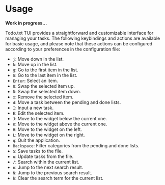 # Usage

**Work in progress...**

Todo.txt TUI provides a straightforward and customizable interface for managing your tasks. The following keybindings and actions are available for basic usage, and please note that these actions can be configured according to your preferences in the configuration file:

- `j`: Move down in the list.
- `k`: Move up in the list.
- `g`: Go to the first item in the list.
- `G`: Go to the last item in the list.
- `Enter`: Select an item.
- `U`: Swap the selected item up.
- `D`: Swap the selected item down.
- `x`: Remove the selected item.
- `d`: Move a task between the pending and done lists.
- `I`: Input a new task.
- `E`: Edit the selected item.
- `J`: Move to the widget below the current one.
- `K`: Move to the widget above the current one.
- `H`: Move to the widget on the left.
- `L`: Move to the widget on the right.
- `q`: Quit the application.
- `Backspace`: Filter categories from the pending and done lists.
- `S`: Save tasks to the file.
- `u`: Update tasks from the file.
- `/`: Search within the current list.
- `n`: Jump to the next search result.
- `N`: Jump to the previous search result.
- `h`: Clear the search term for the current list.

